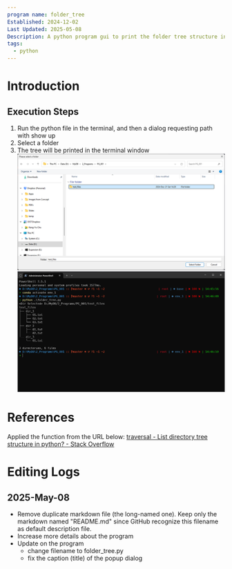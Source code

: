 ```yaml
---
program name: folder_tree
Established: 2024-12-02
Last Updated: 2025-05-08
Description: A python program gui to print the folder tree structure in terminal so that it can be copied and pasted in the markdown file (Obsidian note).
tags:
  - python
---
```

# Introduction
## Execution Steps
1. Run the python file in the terminal, and then a dialog requesting path with show up
2. Select a folder
3. The tree will be printed in the terminal window
![1000](dialog_get_folder_path.png)
![1000](executions_in_the_terminal.png)

# References
Applied the function from the URL below:
[traversal - List directory tree structure in python? - Stack Overflow](https://stackoverflow.com/questions/9727673/list-directory-tree-structure-in-python)

# Editing Logs
## 2025-May-08
- Remove duplicate markdown file (the long-named one). Keep only the markdown named "README.md" since GitHub recognize this filename as default description file.
- Increase more details about the program
- Update on the program
	- change filename to folder_tree.py
	- fix the caption (title) of the popup dialog

